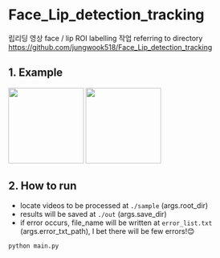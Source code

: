 # Face_Lip_detection_tracking
립리딩 영상 face / lip ROI labelling 작업
referring to directory https://github.com/jungwook518/Face_Lip_detection_tracking

## 1. Example

<img src="https://user-images.githubusercontent.com/77431192/179312614-04b450a5-ab56-4310-bed6-d2650aba0dae.gif" width="150" height="150"/> <img src="https://user-images.githubusercontent.com/77431192/179313748-81a83727-a739-4753-964f-8c4701dfd210.gif" width="150" height="150"/>

## 2. How to run
* locate videos to be processed at `./sample` (args.root_dir)
* results will be saved at `./out` (args.save_dir)
* if error occurs, file_name will be written at `error_list.txt` (args.error_txt_path), I bet there will be few errors!😊
~~~
python main.py
~~~

